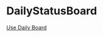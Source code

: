 # DailyStatusBoard

[Use Daily Board](https://htmlpreview.github.io/?https://github.com/Pidlik/DailyStatusBoard/blob/master/index.html) </br>